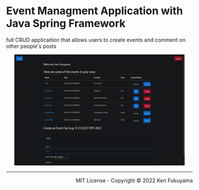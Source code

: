 # Event Managment Application with Java Spring Framework

full CRUD applicaition that allows users to create events and comment on other people's posts

<p align="center" style="border: 5px red;">
  <img width="460" height="300" src="event_app_1.gif" alt="space img">
</p>


<hr/>
<p align="right">
  MIT License - Copyright © 2022 Ken Fukuyama 
</p>
